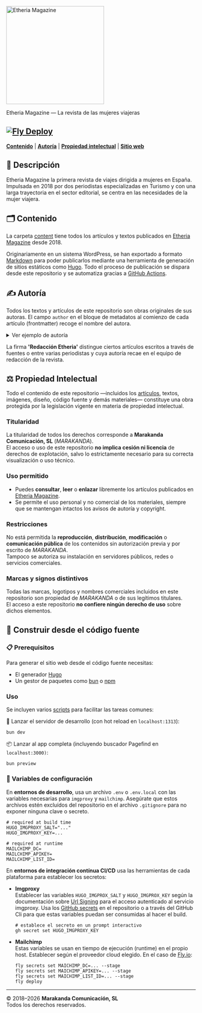 [autoría]: #autoría
[bun]: https://bun.com/
[contenido]: #contenido
[copyright]: #copyright
[etheria magazine]: https://etheriamagazine.com
[fly.io]: https://fly.io
[github actions]: https://github.com/features/actions
[hugo]: https://gohugo.io
[npm]: https://nodejs.org/en
[markdown]: https://en.wikipedia.org/wiki/Markdown
[propiedad intelectual]: #propiedad-intelectual
[scripts]: ./scripts/
[sitio web]: https://etheriamagazine.com

<a href="https://etheriamagazine.com/"><img src="https://github.com/user-attachments/assets/acfbd4df-7af3-46b3-b5f6-5e51ce692b66" width="260" alt="Etheria Magazine" /></a>

Etheria Magazine — La revista de las mujeres viajeras  

[![Fly Deploy](https://github.com/etheriamagazine/etheriamagazine.com/actions/workflows/fly-deploy.yml/badge.svg)](https://github.com/etheriamagazine/etheriamagazine.com/actions/workflows/fly-deploy.yml)
---

**[Contenido]** | **[Autoría]** | **[Propiedad intelectual]** | **[Sitio web]**

## 📰 Descripción

Etheria Magazine la primera revista de viajes dirigida a mujeres en España. Impulsada
en 2018 por dos periodistas especializadas en Turismo y con una larga trayectoria en
el sector editorial, se centra en las necesidades de la mujer viajera.

## 🗂️ Contenido

La carpeta [content](./content) tiene todos los artículos y textos publicados en
[Etheria Magazine](https://etheriamagazine.com) desde 2018. 

Originariamente en un sistema WordPress, se han exportado a formato [Markdown]
para poder publicarlos mediante una herramienta de generación de sitios
estáticos como [Hugo]. Todo el proceso de publicación se dispara desde este
repositorio y se automatiza gracias a [GitHub Actions].

## ✍️ Autoría

Todos los textos y artículos de este repositorio son obras originales de sus
autoras. El campo `author` en el bloque de metadatos al comienzo
de cada artículo (frontmatter) recoge el nombre del autora.

<details>
  <summary>Ver ejemplo de autoría</summary>

```
---
title: "Ruta en coche por Irlanda: condados de Cork y Kerry"
date: 2023-12-30
cover: https://fotos.etheriamagazine.com/2023/12/irlanda-isla-Garinish.jpg
categories: 
  - viajar-con-amigas
tags: 
  - europa
authors: 
  - Pepa G. Marín
---

Entre brumas, bosques, lagos...
```

</details>


La firma **'Redacción Etheria'** distingue ciertos artículos escritos a través
de fuentes o entre varias periodistas y cuya autoría recae en el equipo de
redacción de la revista.

## ⚖️ Propiedad Intelectual

Todo el contenido de este repositorio —incluidos los [artículos](content/posts), textos, imágenes, diseño, código fuente y demás materiales— constituye una obra protegida por la legislación vigente en materia de propiedad intelectual.

### Titularidad  
La titularidad de todos los derechos corresponde a **Marakanda Comunicación, SL** (*MARAKANDA*).  
El acceso o uso de este repositorio **no implica cesión ni licencia** de derechos de explotación, salvo lo estrictamente necesario para su correcta visualización o uso técnico.

### Uso permitido  
- Puedes **consultar**, **leer** o **enlazar** libremente los artículos publicados en [Etheria Magazine](https://etheriamagazine.com).  
- Se permite el uso personal y no comercial de los materiales, siempre que se mantengan intactos los avisos de autoría y copyright.

### Restricciones  
No está permitida la **reproducción**, **distribución**, **modificación** o **comunicación pública** de los contenidos sin autorización previa y por escrito de *MARAKANDA*.  
Tampoco se autoriza su instalación en servidores públicos, redes o servicios comerciales.

### Marcas y signos distintivos  
Todas las marcas, logotipos y nombres comerciales incluidos en este repositorio son propiedad de *MARAKANDA* o de sus legítimos titulares.  
El acceso a este repositorio **no confiere ningún derecho de uso** sobre dichos elementos.


## 🧰 Construir desde el código fuente

### 📋 Prerequisitos
Para generar el sitio web desde el código fuente necesitas:
- El generador [Hugo]
- Un gestor de paquetes como [bun] o [npm]

### Uso
Se incluyen varios [scripts] para facilitar las tareas comunes:

🚀 Lanzar el servidor de desarrollo (con hot reload en `localhost:1313`):

```shell
bun dev
```

📦 Lanzar al app completa (incluyendo buscador Pagefind en `localhost:3000)`:

```shell
bun preview
```

### 🔧 Variables de configuración

En **entornos de desarrollo**, usa un archivo `.env` o `.env.local` con las
variables necesarias para `imgproxy` y `mailchimp`. Asegúrate que estos archivos
estén excluídos del repositorio en el archivo `.gitignore` para no exponer
ninguna clave o secreto.

```dosini
# required at build time 
HUGO_IMGPROXY_SALT="..."
HUGO_IMGPROXY_KEY=...

# required at runtime 
MAILCHIMP_DC=
MAILCHIMP_APIKEY=
MAILCHIMP_LIST_ID=
```

En **entornos de integración contínua CI/CD** usa las herramientas de cada
plataforma para establecer los secretos:

- **Imgproxy**  
Establecer las variables `HUGO_IMGPROX_SALT` y `HUGO_IMGPROX_KEY` según la
documentación sobre [Url Signing](https://docs.imgproxy.net/usage/signing_url)
para el acceso autenticado al servicio imgproxy. Usa los [GitHub
secrets](https://docs.github.com/es/actions/how-tos/write-workflows/choose-what-workflows-do/use-secrets)
en el repositorio o a través del GitHub Cli para que estas variables puedan ser
consumidas al hacer el build.

  ```shell
  # establece el secreto en un prompt interactivo
  gh secret set HUGO_IMGPROXY_KEY
  ```

- **Mailchimp**  
Estas variables se usan en tiempo de ejecución (runtime) en el propio host. Establecer según el
proveedor cloud elegido. En el caso de [Fly.io]:
  ```shell
  fly secrets set MAICHIMP_DC=... --stage
  fly secrets set MAICHIMP_APIKEY=... --stage
  fly secrets set MAICHIMP_LIST_ID=... --stage
  fly deploy
  ```


---

© 2018–2026 **Marakanda Comunicación, SL**  
Todos los derechos reservados.
